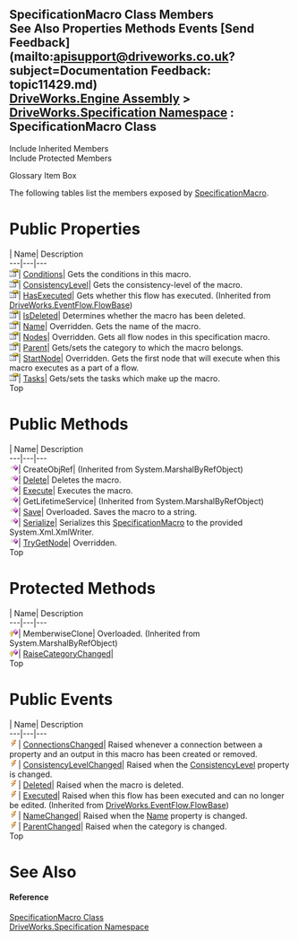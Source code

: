 SpecificationMacro Class Members   
See Also Properties Methods Events [Send Feedback](mailto:apisupport@driveworks.co.uk?subject=Documentation Feedback: topic11429.md)  
[DriveWorks.Engine Assembly](topic2156.md) > [DriveWorks.Specification Namespace](topic10764.md) : SpecificationMacro Class  
---  
  
Include Inherited Members    
Include Protected Members  


Glossary Item Box

The following tables list the members exposed by [SpecificationMacro](topic11429.md).

# Public Properties

| Name| Description  
---|---|---  
![Public Property](dotnetimages/publicProperty.gif)| [Conditions](topic11443.md)| Gets the conditions in this macro.   
![Public Property](dotnetimages/publicProperty.gif)| [ConsistencyLevel](topic11444.md)| Gets the consistency-level of the macro.   
![Public Property](dotnetimages/publicProperty.gif)| [HasExecuted](topic7006.md)| Gets whether this flow has executed. (Inherited from [DriveWorks.EventFlow.FlowBase](topic6999.md))  
![Public Property](dotnetimages/publicProperty.gif)| [IsDeleted](topic11445.md)| Determines whether the macro has been deleted.   
![Public Property](dotnetimages/publicProperty.gif)| [Name](topic11446.md)| Overridden. Gets the name of the macro.   
![Public Property](dotnetimages/publicProperty.gif)| [Nodes](topic11447.md)| Overridden. Gets all flow nodes in this specification macro.   
![Public Property](dotnetimages/publicProperty.gif)| [Parent](topic11448.md)| Gets/sets the category to which the macro belongs.   
![Public Property](dotnetimages/publicProperty.gif)| [StartNode](topic11449.md)| Overridden. Gets the first node that will execute when this macro executes as a part of a flow.   
![Public Property](dotnetimages/publicProperty.gif)| [Tasks](topic11450.md)| Gets/sets the tasks which make up the macro.   
Top

# Public Methods

| Name| Description  
---|---|---  
![Public Method](dotnetimages/publicMethod.gif)| CreateObjRef|  (Inherited from System.MarshalByRefObject)  
![Public Method](dotnetimages/publicMethod.gif)| [Delete](topic11435.md)| Deletes the macro.   
![Public Method](dotnetimages/publicMethod.gif)| [Execute](topic11436.md)| Executes the macro.   
![Public Method](dotnetimages/publicMethod.gif)| GetLifetimeService|  (Inherited from System.MarshalByRefObject)  
![Public Method](dotnetimages/publicMethod.gif)| [Save](topic11438.md)| Overloaded. Saves the macro to a string.   
![Public Method](dotnetimages/publicMethod.gif)| [Serialize](topic11441.md)| Serializes this [SpecificationMacro](topic11429.md) to the provided System.Xml.XmlWriter.   
![Public Method](dotnetimages/publicMethod.gif)| [TryGetNode](topic11442.md)| Overridden.   
Top

# Protected Methods

| Name| Description  
---|---|---  
![Protected Method](dotnetimages/protectedMethod.gif)| MemberwiseClone| Overloaded. (Inherited from System.MarshalByRefObject)  
![Protected Method](dotnetimages/protectedMethod.gif)| [RaiseCategoryChanged](topic11437.md)|   
Top

# Public Events

| Name| Description  
---|---|---  
![Public Event](dotnetimages/publicEvent.gif)| [ConnectionsChanged](topic11451.md)| Raised whenever a connection between a property and an output in this macro has been created or removed.   
![Public Event](dotnetimages/publicEvent.gif)| [ConsistencyLevelChanged](topic11452.md)| Raised when the [ConsistencyLevel](topic11444.md) property is changed.   
![Public Event](dotnetimages/publicEvent.gif)| [Deleted](topic11453.md)| Raised when the macro is deleted.   
![Public Event](dotnetimages/publicEvent.gif)| [Executed](topic7010.md)| Raised when this flow has been executed and can no longer be edited. (Inherited from [DriveWorks.EventFlow.FlowBase](topic6999.md))  
![Public Event](dotnetimages/publicEvent.gif)| [NameChanged](topic11454.md)| Raised when the [Name](topic11446.md) property is changed.   
![Public Event](dotnetimages/publicEvent.gif)| [ParentChanged](topic11455.md)| Raised when the category is changed.   
Top

# See Also

#### Reference

[SpecificationMacro Class](topic11429.md)   
[DriveWorks.Specification Namespace](topic10764.md)


